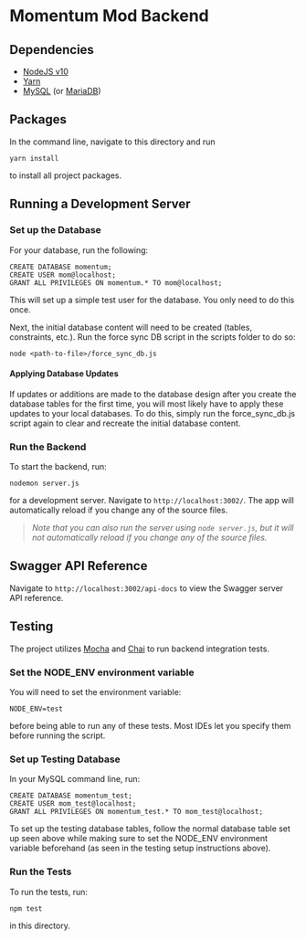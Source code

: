 # Momentum Mod Backend

## Dependencies
* [NodeJS v10](https://nodejs.org/en/download/)
* [Yarn](https://yarnpkg.com/en/)
* [MySQL](https://dev.mysql.com/downloads/mysql/) (or [MariaDB](https://downloads.mariadb.org/))

## Packages

In the command line, navigate to this directory and run
```
yarn install
``` 
to install all project packages.

## Running a Development Server

### Set up the Database
For your database, run the following:

```
CREATE DATABASE momentum;
CREATE USER mom@localhost;
GRANT ALL PRIVILEGES ON momentum.* TO mom@localhost;
```

This will set up a simple test user for the database. You only need to do this once.

Next, the initial database content will need to be created (tables, constraints, etc.). Run the force sync DB script in the scripts folder to do so:

```
node <path-to-file>/force_sync_db.js
```

#### Applying Database Updates

If updates or additions are made to the database design after you create the database tables for the first time, you will most likely have to apply these updates to your local databases. To do this, simply run the force_sync_db.js script again to clear and recreate the initial database content.

### Run the Backend

To start the backend, run:
```
nodemon server.js
```
for a development server. Navigate to `http://localhost:3002/`. The app will automatically reload if you change any of the source files.

>*Note that you can also run the server using `node server.js`, but it will not automatically reload if you change any of the source files.*

## Swagger API Reference

Navigate to `http://localhost:3002/api-docs` to view the Swagger server API reference.

## Testing
The project utilizes [Mocha](https://mochajs.org/) and [Chai](https://www.chaijs.com/) to run backend integration tests.

### Set the NODE_ENV environment variable
You will need to set the environment variable:
```
NODE_ENV=test
```
before being able to run any of these tests. Most IDEs let you specify them before running the script.

### Set up Testing Database
In your MySQL command line, run:
```
CREATE DATABASE momentum_test;
CREATE USER mom_test@localhost;
GRANT ALL PRIVILEGES ON momentum_test.* TO mom_test@localhost;
```

To set up the testing database tables, follow the normal database table set up seen above while making sure to set the NODE_ENV environment variable beforehand (as seen in the testing setup instructions above).

### Run the Tests
To run the tests, run:
```
npm test
```
in this directory.